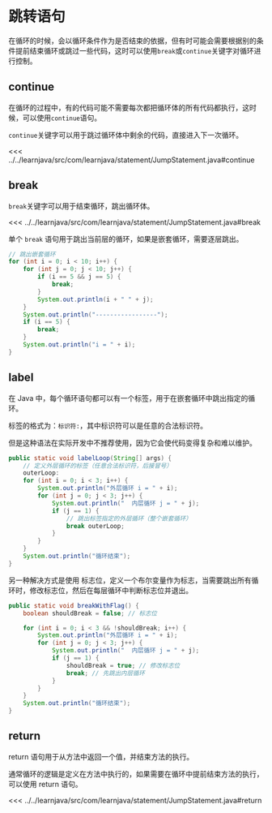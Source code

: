 # 跳转语句

在循环的时候，会以循环条件作为是否结束的依据，但有时可能会需要根据别的条件提前结束循环或跳过一些代码，这时可以使用`break`或`continue`关键字对循环进行控制。

## continue

在循环的过程中，有的代码可能不需要每次都把循环体的所有代码都执行，这时候，可以使用`continue`语句。

`continue`关键字可以用于跳过循环体中剩余的代码，直接进入下一次循环。

<<< ../../learnjava/src/com/learnjava/statement/JumpStatement.java#continue

## break

`break`关键字可以用于结束循环，跳出循环体。

<<< ../../learnjava/src/com/learnjava/statement/JumpStatement.java#break

单个 `break` 语句用于跳出当前层的循环，如果是嵌套循环，需要逐层跳出。

```java
// 跳出嵌套循环
for (int i = 0; i < 10; i++) {
    for (int j = 0; j < 10; j++) {
        if (i == 5 && j == 5) {
            break;
        }
        System.out.println(i + " " + j);
    }
    System.out.println("-----------------");
    if (i == 5) {
        break;
    }
    System.out.println("i = " + i);
}
```

## label

在 Java 中，每个循环语句都可以有一个标签，用于在嵌套循环中跳出指定的循环。

标签的格式为：`标识符:`，其中标识符可以是任意的合法标识符。

但是这种语法在实际开发中不推荐使用，因为它会使代码变得复杂和难以维护。

```java
public static void labelLoop(String[] args) {
    // 定义外层循环的标签（任意合法标识符，后接冒号）
    outerLoop:
    for (int i = 0; i < 3; i++) {
        System.out.println("外层循环 i = " + i);
        for (int j = 0; j < 3; j++) {
            System.out.println("  内层循环 j = " + j);
            if (j == 1) {
                // 跳出标签指定的外层循环（整个嵌套循环）
                break outerLoop;
            }
        }
    }
    System.out.println("循环结束");
}
```

另一种解决方式是使用 标志位，定义一个布尔变量作为标志，当需要跳出所有循环时，修改标志位，然后在每层循环中判断标志位并退出。

```java
public static void breakWithFlag() {
    boolean shouldBreak = false; // 标志位

    for (int i = 0; i < 3 && !shouldBreak; i++) {
        System.out.println("外层循环 i = " + i);
        for (int j = 0; j < 3; j++) {
            System.out.println("  内层循环 j = " + j);
            if (j == 1) {
                shouldBreak = true; // 修改标志位
                break; // 先跳出内层循环
            }
        }
    }
    System.out.println("循环结束");
}
```

## return

return 语句用于从方法中返回一个值，并结束方法的执行。

通常循环的逻辑是定义在方法中执行的，如果需要在循环中提前结束方法的执行，可以使用 return 语句。

<<< ../../learnjava/src/com/learnjava/statement/JumpStatement.java#return
